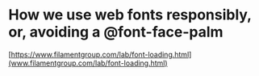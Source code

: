 
# How we use web fonts responsibly, or, avoiding a @font-face-palm

[https://www.filamentgroup.com/lab/font-loading.html](www.filamentgroup.com/lab/font-loading.html)
